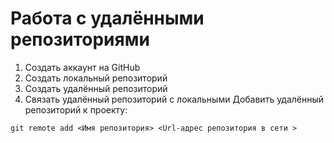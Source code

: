 # Работа с удалёнными репозиториями
1. Создать аккаунт на GitHub
2. Создать локальный репозиторий
3. Создать удалённый репозиторий
4. Связать удалённый репозиторий с локальными
Добавить удалённый репозиторий к проекту: 
```
git remote add <Имя репозитория> <Url-адрес репозитория в сети >
```

